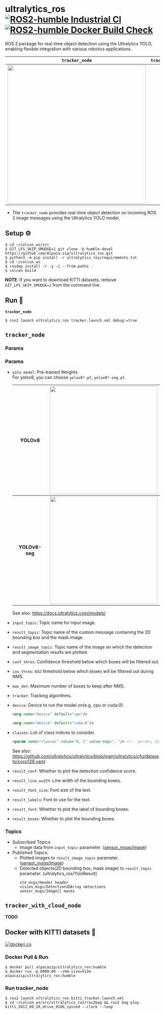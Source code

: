 # ultralytics_ros [![ROS2-humble Industrial CI](https://github.com/Alpaca-zip/ultralytics_ros/actions/workflows/humble-ci.yml/badge.svg)](https://github.com/Alpaca-zip/ultralytics_ros/actions/workflows/humble-ci.yml) [![ROS2-humble Docker Build Check](https://github.com/Alpaca-zip/ultralytics_ros/actions/workflows/humble-docker-build-check.yml/badge.svg)](https://github.com/Alpaca-zip/ultralytics_ros/actions/workflows/humble-docker-build-check.yml)
ROS 2 package for real-time object detection using the Ultralytics YOLO, enabling flexible integration with various robotics applications.

|  `tracker_node`  |  `tracker_with_cloud_node`  |
| :------------: | :-----------------------: |
| <img src="https://github.com/Alpaca-zip/ultralytics_ros/assets/84959376/9da7dbbf-5cc0-41bc-be82-d481abbf552a" width="450px"> | **TODO** |

- The `tracker_node` provides real-time object detection on incoming ROS 2 image messages using the Ultralytics YOLO model.

## Setup ⚙
```
$ cd ~/colcon_ws/src
$ GIT_LFS_SKIP_SMUDGE=1 git clone -b humble-devel https://github.com/Alpaca-zip/ultralytics_ros.git
$ python3 -m pip install -r ultralytics_ros/requirements.txt
$ cd ~/colcon_ws
$ rosdep install -r -y -i --from-paths .
$ colcon build
```
**NOTE**: If you want to download KITTI datasets, remove `GIT_LFS_SKIP_SMUDGE=1` from the command line.
## Run 🚀
**`tracker_node`**
```
$ ros2 launch ultralytics_ros tracker.launch.xml debug:=true
```
## `tracker_node`
### Params
### Params
- `yolo_model`: Pre-trained Weights.  
For yolov8, you can choose `yolov8*.pt`, `yolov8*-seg.pt`.

  |  YOLOv8  |  <img src="https://github.com/Alpaca-zip/ultralytics_ros/assets/84959376/08770080-bf20-470b-8269-eee7a7c41acc" width="350px">  |
  | :-------------: | :-------------: |
  |  **YOLOv8-seg**  |  <img src="https://github.com/Alpaca-zip/ultralytics_ros/assets/84959376/7bb6650c-769d-41c1-86f7-39fcbf01bc7c" width="350px">  |
  
  See also: https://docs.ultralytics.com/models/
- `input_topic`: Topic name for input image.
- `result_topic`: Topic name of the custom message containing the 2D bounding box and the mask image.
- `result_image_topic`: Topic name of the image on which the detection and segmentation results are plotted.
- `conf_thres`: Confidence threshold below which boxes will be filtered out.
- `iou_thres`: IoU threshold below which boxes will be filtered out during NMS.
- `max_det`: Maximum number of boxes to keep after NMS.
- `tracker`: Tracking algorithms.
- `device`: Device to run the model on(e.g. cpu or cuda:0).
  ```xml
  <arg name="device" default="cpu"/>
  ```
  ```xml
  <arg name="device" default="cuda:0"/>
  ```
- `classes`: List of class indices to consider.
  ```xml
  <param name="classes" value="0, 1" value-sep=", "/> <!-- person, bicycle -->
  ```
  See also: https://github.com/ultralytics/ultralytics/blob/main/ultralytics/cfg/datasets/coco128.yaml 
- `result_conf`:  Whether to plot the detection confidence score.
- `result_line_width`: Line width of the bounding boxes.
- `result_font_size`: Font size of the text.
- `result_labels`: Font to use for the text.
- `result_font`: Whether to plot the label of bounding boxes.
- `result_boxes`: Whether to plot the bounding boxes.
### Topics
- Subscribed Topics:
  - Image data from `input_topic` parameter. ([sensor_msgs/Image](https://github.com/ros2/common_interfaces/blob/humble/sensor_msgs/msg/Image.msg))
- Published Topics:
  - Plotted images to `result_image_topic` parameter. ([sensor_msgs/Image](https://github.com/ros2/common_interfaces/blob/humble/sensor_msgs/msg/Image.msg))
  - Detected objects(2D bounding box, mask image) to `result_topic` parameter. (ultralytics_ros/YoloResult)
    ```
    std_msgs/Header header
    vision_msgs/Detection2DArray detections
    sensor_msgs/Image[] masks
    ```
## `tracker_with_cloud_node`
**TODO**
## Docker with KITTI datasets 🐳
[![dockeri.co](https://dockerico.blankenship.io/image/alpacazip/ultralytics_ros)](https://hub.docker.com/r/alpacazip/ultralytics_ros)

### Docker Pull & Run
```
$ docker pull alpacazip/ultralytics_ros:humble
$ docker run -p 6080:80 --shm-size=512m alpacazip/ultralytics_ros:humble
```
### Run tracker_node
```
$ ros2 launch ultralytics_ros kitti_tracker.launch.xml
$ cd ~/colcon_ws/src/ultralytics_ros/ros2bag && ros2 bag play kitti_2011_09_26_drive_0106_synced --clock --loop
```

